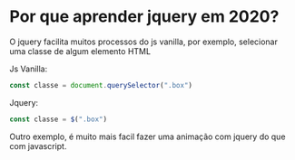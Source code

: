 # Por que aprender jquery em 2020?

O jquery facilita muitos processos do js vanilla, por exemplo, selecionar uma classe de algum elemento HTML

Js Vanilla:
```js
const classe = document.querySelector(".box")
```

Jquery:
```js
const classe = $(".box")
```

Outro exemplo, é muito mais facil fazer uma animação com jquery do que com javascript.
